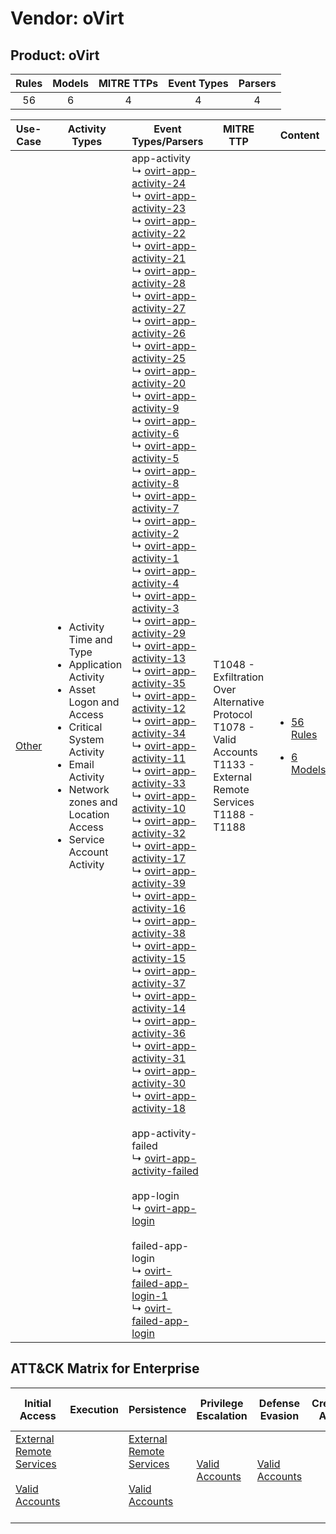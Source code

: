 Vendor: oVirt
=============
Product: oVirt
--------------
| Rules | Models | MITRE TTPs | Event Types | Parsers |
|:-----:|:------:|:----------:|:-----------:|:-------:|
|  56   |   6    |     4      |      4      |    4    |

|                Use-Case                | Activity Types                                                                                                                                                                                                                           | Event Types/Parsers                                                                                                                                                                                                                                                                                                                                                                                                                                                                                                                                                                                                                                                                                                                                                                                                                                                                                                                                                                                                                                                                                                                                                                                                                                                                                                                                                                                                                                                                                                                                                                                                                                                                                                                                                                                                                                                                                                                                                                                                                                                                                                                                                                                                                                                                                                                                                                                                                                                                                                                                                                                                                                                                                                                                                                                                                                                                                                                                                                                                                                                                                                                                                                                                                                                                                                                                                                                                                                                                    | MITRE TTP                                                                                                                         | Content                                                                                       |
|:--------------------------------------:| ---------------------------------------------------------------------------------------------------------------------------------------------------------------------------------------------------------------------------------------- | -------------------------------------------------------------------------------------------------------------------------------------------------------------------------------------------------------------------------------------------------------------------------------------------------------------------------------------------------------------------------------------------------------------------------------------------------------------------------------------------------------------------------------------------------------------------------------------------------------------------------------------------------------------------------------------------------------------------------------------------------------------------------------------------------------------------------------------------------------------------------------------------------------------------------------------------------------------------------------------------------------------------------------------------------------------------------------------------------------------------------------------------------------------------------------------------------------------------------------------------------------------------------------------------------------------------------------------------------------------------------------------------------------------------------------------------------------------------------------------------------------------------------------------------------------------------------------------------------------------------------------------------------------------------------------------------------------------------------------------------------------------------------------------------------------------------------------------------------------------------------------------------------------------------------------------------------------------------------------------------------------------------------------------------------------------------------------------------------------------------------------------------------------------------------------------------------------------------------------------------------------------------------------------------------------------------------------------------------------------------------------------------------------------------------------------------------------------------------------------------------------------------------------------------------------------------------------------------------------------------------------------------------------------------------------------------------------------------------------------------------------------------------------------------------------------------------------------------------------------------------------------------------------------------------------------------------------------------------------------------------------------------------------------------------------------------------------------------------------------------------------------------------------------------------------------------------------------------------------------------------------------------------------------------------------------------------------------------------------------------------------------------------------------------------------------------------------------------------------------- | --------------------------------------------------------------------------------------------------------------------------------- | --------------------------------------------------------------------------------------------- |
| [Other](../../../UseCases/uc_other.md) | <ul><li>Activity Time  and Type</li><li>Application Activity</li><li>Asset Logon and Access</li><li>Critical System Activity</li><li>Email Activity</li><li>Network zones and Location Access</li><li>Service Account Activity</li></ul> |  app-activity<br> ↳ [ovirt-app-activity-24](Parsers/parserContent_ovirt-app-activity-24.md)<br> ↳ [ovirt-app-activity-23](Parsers/parserContent_ovirt-app-activity-23.md)<br> ↳ [ovirt-app-activity-22](Parsers/parserContent_ovirt-app-activity-22.md)<br> ↳ [ovirt-app-activity-21](Parsers/parserContent_ovirt-app-activity-21.md)<br> ↳ [ovirt-app-activity-28](Parsers/parserContent_ovirt-app-activity-28.md)<br> ↳ [ovirt-app-activity-27](Parsers/parserContent_ovirt-app-activity-27.md)<br> ↳ [ovirt-app-activity-26](Parsers/parserContent_ovirt-app-activity-26.md)<br> ↳ [ovirt-app-activity-25](Parsers/parserContent_ovirt-app-activity-25.md)<br> ↳ [ovirt-app-activity-20](Parsers/parserContent_ovirt-app-activity-20.md)<br> ↳ [ovirt-app-activity-9](Parsers/parserContent_ovirt-app-activity-9.md)<br> ↳ [ovirt-app-activity-6](Parsers/parserContent_ovirt-app-activity-6.md)<br> ↳ [ovirt-app-activity-5](Parsers/parserContent_ovirt-app-activity-5.md)<br> ↳ [ovirt-app-activity-8](Parsers/parserContent_ovirt-app-activity-8.md)<br> ↳ [ovirt-app-activity-7](Parsers/parserContent_ovirt-app-activity-7.md)<br> ↳ [ovirt-app-activity-2](Parsers/parserContent_ovirt-app-activity-2.md)<br> ↳ [ovirt-app-activity-1](Parsers/parserContent_ovirt-app-activity-1.md)<br> ↳ [ovirt-app-activity-4](Parsers/parserContent_ovirt-app-activity-4.md)<br> ↳ [ovirt-app-activity-3](Parsers/parserContent_ovirt-app-activity-3.md)<br> ↳ [ovirt-app-activity-29](Parsers/parserContent_ovirt-app-activity-29.md)<br> ↳ [ovirt-app-activity-13](Parsers/parserContent_ovirt-app-activity-13.md)<br> ↳ [ovirt-app-activity-35](Parsers/parserContent_ovirt-app-activity-35.md)<br> ↳ [ovirt-app-activity-12](Parsers/parserContent_ovirt-app-activity-12.md)<br> ↳ [ovirt-app-activity-34](Parsers/parserContent_ovirt-app-activity-34.md)<br> ↳ [ovirt-app-activity-11](Parsers/parserContent_ovirt-app-activity-11.md)<br> ↳ [ovirt-app-activity-33](Parsers/parserContent_ovirt-app-activity-33.md)<br> ↳ [ovirt-app-activity-10](Parsers/parserContent_ovirt-app-activity-10.md)<br> ↳ [ovirt-app-activity-32](Parsers/parserContent_ovirt-app-activity-32.md)<br> ↳ [ovirt-app-activity-17](Parsers/parserContent_ovirt-app-activity-17.md)<br> ↳ [ovirt-app-activity-39](Parsers/parserContent_ovirt-app-activity-39.md)<br> ↳ [ovirt-app-activity-16](Parsers/parserContent_ovirt-app-activity-16.md)<br> ↳ [ovirt-app-activity-38](Parsers/parserContent_ovirt-app-activity-38.md)<br> ↳ [ovirt-app-activity-15](Parsers/parserContent_ovirt-app-activity-15.md)<br> ↳ [ovirt-app-activity-37](Parsers/parserContent_ovirt-app-activity-37.md)<br> ↳ [ovirt-app-activity-14](Parsers/parserContent_ovirt-app-activity-14.md)<br> ↳ [ovirt-app-activity-36](Parsers/parserContent_ovirt-app-activity-36.md)<br> ↳ [ovirt-app-activity-31](Parsers/parserContent_ovirt-app-activity-31.md)<br> ↳ [ovirt-app-activity-30](Parsers/parserContent_ovirt-app-activity-30.md)<br> ↳ [ovirt-app-activity-18](Parsers/parserContent_ovirt-app-activity-18.md)<br><br> app-activity-failed<br> ↳ [ovirt-app-activity-failed](Parsers/parserContent_ovirt-app-activity-failed.md)<br><br> app-login<br> ↳ [ovirt-app-login](Parsers/parserContent_ovirt-app-login.md)<br><br> failed-app-login<br> ↳ [ovirt-failed-app-login-1](Parsers/parserContent_ovirt-failed-app-login-1.md)<br> ↳ [ovirt-failed-app-login](Parsers/parserContent_ovirt-failed-app-login.md)<br> | T1048 - Exfiltration Over Alternative Protocol<br>T1078 - Valid Accounts<br>T1133 - External Remote Services<br>T1188 - T1188<br> | [<ul><li>56 Rules</li></ul><ul><li>6 Models</li></ul>](Rules_Models/r_m_ovirt_ovirt_Other.md) |

ATT&CK Matrix for Enterprise
----------------------------
| Initial Access                                                                                                                                   | Execution | Persistence                                                                                                                                      | Privilege Escalation                                                | Defense Evasion                                                     | Credential Access | Discovery | Lateral Movement | Collection | Command and Control | Exfiltration                                                                                | Impact |
| ------------------------------------------------------------------------------------------------------------------------------------------------ | --------- | ------------------------------------------------------------------------------------------------------------------------------------------------ | ------------------------------------------------------------------- | ------------------------------------------------------------------- | ----------------- | --------- | ---------------- | ---------- | ------------------- | ------------------------------------------------------------------------------------------- | ------ |
| [External Remote Services](https://attack.mitre.org/techniques/T1133)<br><br>[Valid Accounts](https://attack.mitre.org/techniques/T1078)<br><br> |           | [External Remote Services](https://attack.mitre.org/techniques/T1133)<br><br>[Valid Accounts](https://attack.mitre.org/techniques/T1078)<br><br> | [Valid Accounts](https://attack.mitre.org/techniques/T1078)<br><br> | [Valid Accounts](https://attack.mitre.org/techniques/T1078)<br><br> |                   |           |                  |            |                     | [Exfiltration Over Alternative Protocol](https://attack.mitre.org/techniques/T1048)<br><br> |        |